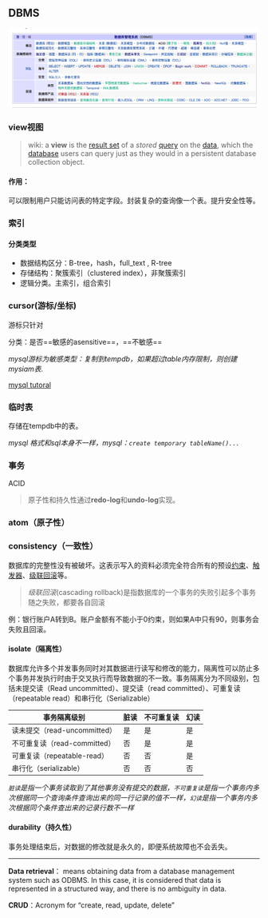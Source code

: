 ## DBMS

![DBMS名词](../../src/image-20200804140626503.png)

### view视图

> wiki: a **view** is the [result set](https://en.wikipedia.org/wiki/Result_set) of a *stored* [query](https://en.wikipedia.org/wiki/Query_language) on the [data](https://en.wikipedia.org/wiki/Data), which the [database](https://en.wikipedia.org/wiki/Database) users can query just as they would in a persistent database collection object.  

#### 作用：

可以限制用户只能访问表的特定字段。封装复杂的查询像一个表。提升安全性等。



### 索引

#### 分类类型

- 数据结构区分：B-tree，hash，full_text , R-tree
- 存储结构：聚簇索引（clustered index），非聚簇索引
- 逻辑分类。主索引，组合索引

### cursor(游标/坐标)

游标只针对

分类：是否==敏感的asensitive==，==不敏感==

*mysql游标为敏感类型：复制到tempdb，如果超过table内存限制，则创建mysiam表*.

[mysql tutoral](https://web.archive.org/web/20191205204618/https://dev.mysql.com/doc/refman/5.7/en/cursor-restrictions.html)

### 临时表
存储在tempdb中的表。

*mysql 格式和sql本身不一样，mysql：`create temporary tableName()...`*

### 事务
ACID

> 原子性和持久性通过**redo-log**和**undo-log**实现。

### atom（原子性）

### consistency（一致性）

 数据库的完整性没有被破坏。这表示写入的资料必须完全符合所有的预设[约束](https://zh.wikipedia.org/wiki/数据完整性)、[触发器](https://zh.wikipedia.org/wiki/触发器_(数据库))、[级联回滚](https://zh.wikipedia.org/wiki/级联回滚)等。

> *级联回滚*(cascading rollback)是指数据库的一个事务的失败引起多个事务随之失败，都要各自回滚

例：银行账户A转到B。账户金额有不能小于0约束，则如果A中只有90，则事务会失败且回滚。

#### isolate（隔离性）

数据库允许多个并发事务同时对其数据进行读写和修改的能力，隔离性可以防止多个事务并发执行时由于交叉执行而导致数据的不一致。事务隔离分为不同级别，包括未提交读（Read uncommitted）、提交读（read committed）、可重复读（repeatable read）和串行化（Serializable）

| 事务隔离级别                 | 脏读 | 不可重复读 | 幻读 |
| ---------------------------- | ---- | ---------- | ---- |
| 读未提交（read-uncommitted） | 是   | 是         | 是   |
| 不可重复读（read-committed） | 否   | 是         | 是   |
| 可重复读（repeatable-read）  | 否   | 否         | 是   |
| 串行化（serializable）       | 否   | 否         | 否   |

*`脏读`是指一个事务读取到了其他事务没有提交的数据，`不可重复读`是指一个事务内多次根据同一个查询条件查询出来的同一行记录的值不一样，`幻读`是指一个事务内多次根据同个条件查出来的记录行数不一样*

#### durability（持久性）

事务处理结束后，对数据的修改就是永久的，即便系统故障也不会丢失。



-------------

**Data retrieval**： means obtaining data from a database management system such as ODBMS. In this case, it is considered that data is represented in a structured way, and there is no ambiguity in data.

**CRUD**：Acronym for “create, read, update, delete”